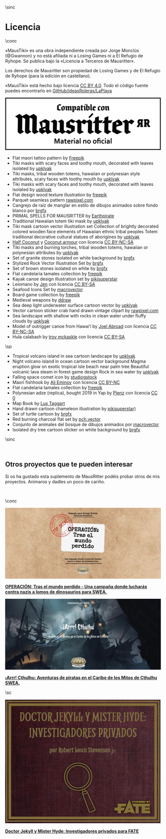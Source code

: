 \sinc

# Licencia

\conc

«MausTiki» es una obra independiente creada por Jorge Monclús (@Gwannon) y no está afiliada ni a Losing Games ni a El Refugio de Ryhope. 
Se publica bajo la «Licencia a Terceros de Mausritter».

Los derechos de Mausritter son propiedad de Losing Games y de El Refugio de Ryhope (para la edición en castellano).

«MausTiki» está hecho bajo licencia [CC BY 4.0](https://creativecommons.org/licenses/by/4.0/legalcode.es). Todo el código fuente puedes encontrarlo en [GitHub/ideasRoleras/LaPlaya](https://github.com/gwannon/ideasRoleras/tree/main/EntregaElPaquete)

[![Compatible con Mausrítter material no oficial](./images/Sello_Compatible-con-Mausritter-Positivo.png "Compatible con Mausrítter material no oficial")](https://www.elrefugioeditorial.com/mausritter-licencia-a-terceros "Compatible con Masurítter material no oficial")

* Flat maori tattoo pattern by [Freepik](https://www.freepik.com/free-vector/flat-maori-tattoo-pattern_29507321.htm)
* Tiki masks with scary faces and toothy mouth, decorated with leaves isolated by [upklyak](https://www.freepik.com/free-vector/tiki-masks-with-scary-faces-toothy-mouth-decorated-with-leaves-isolated_12900249.htm)
* Tiki masks, tribal wooden totems, hawaiian or polynesian style attributes, scary faces with toothy mouth by [upklyak](https://www.freepik.com/free-vector/tiki-masks-tribal-wooden-totems-hawaiian-polynesian-style-attributes-scary-faces-with-toothy-mouth_12682481.htm)
* Tiki masks with scary faces and toothy mouth, decorated with leaves isolated by [upklyak](https://www.freepik.com/free-vector/tiki-masks-with-scary-faces-toothy-mouth-decorated-with-leaves-isolated_12900249.htm)
* Flat design wood texture illustration by [freepik](https://www.freepik.com/free-vector/flat-design-wood-texture-illustration_22628444.htm)
* Parquet seamless pattern [rawpixel.com](https://www.freepik.com/free-vector/parquet-seamless-pattern_16269492.htm)
* Cangrejo de raíz de manglar en estilo de dibujos animados sobre fondo blanco por [brgfx](https://www.freepik.es/vector-gratis/cangrejo-raiz-manglar-estilo-dibujos-animados-sobre-fondo-blanco_18987431.htm)
* PRIMAL SPELLS FOR MAUSRITTER by [Earthpirate](https://earthpirate.itch.io/primal-spells-for-mausritter)
* Traditional Hawaiian totem tiki mask by [upklyak](https://www.freepik.com/free-vector/traditional-hawaiian-totem-tiki-mask_312702337.htm)
* Tiki mask cartoon vector illustration set Collection of brightly decorated colored wooden face elements of Hawaiian ethnic tribal peoples Totem traditional decorative cultural statues of aborigines by [upklyak](https://www.freepik.com/free-vector/tiki-mask-cartoon-vector-illustration-set-collection-brightly-decorated-colored-wooden-face-elements-hawaiian-ethnic-tribal-peoples-totem-traditional-decorative-cultural-statues-aborigines_84029397.htm)
* [Half Coconut](https://helmet-heroes.fandom.com/wiki/Half_Coconut) y [Coconut armour](https://helmet-heroes.fandom.com/wiki/Coconut_Armor) con licencia [CC BY-NC-SA](https://creativecommons.org/licenses/by-nc-sa/3.0/)
* Tiki masks and burning torches, tribal wooden totems, hawaiian or polynesian attributes by [upklyak](https://www.freepik.com/free-vector/tiki-masks-burning-torches-tribal-wooden-totems-hawaiian-polynesian-attributes_12407819.htm)
* Set of granite stones isolated on white background by [brgfx](https://www.freepik.com/free-vector/set-granite-stones-isolated-white-background_16462226.htm)
* Stylized Rock Vector Illustration Set by [brgfx](https://www.freepik.com/free-vector/stylized-rock-vector-illustration-set_415827202.htm)
* Set of brown stones isolated on white by [brgfx](https://www.freepik.com/free-vector/set-brown-stones-isolated-white_13374383.htm)
* Flat candelaria tamales collection by [freepik](https://www.freepik.com/free-vector/flat-candelaria-tamales-collection_21530497.htm)
* Kayak canoe design illustration set by [pikisuperstar](https://www.freepik.com/free-vector/kayak-canoe-design-illustration-set_18274734.htm)
* Leiomano by [Jen](https://commons.wikimedia.org/wiki/File:Leiomano.jpg) con licencia [CC BY-SA](https://creativecommons.org/licenses/by-sa/3.0/deed.es) 
* Seafood Icons Set by [macrovector](https://www.freepik.com/free-vector/seafood-icons-set_3817370.htm)
* Board game collection by [freepik](https://www.freepik.com/free-vector/board-game-collection_10115170.htm)
* Medieval weapons by [ddraw](https://www.freepik.es/vector-gratis/armas-medievales_1015205.htm)
* Sea deep light underwater surface cartoon vector by [upklyak](https://www.freepik.com/free-vector/sea-deep-light-underwater-surface-cartoon-vector_50076492.htm)
* Vector cartoon sticker crab hand drawn vintage clipart by [rawpixel.com](https://www.freepik.com/free-vector/vector-cartoon-sticker-crab-hand-drawn-vintage-clipart_34100786.htm)
* Sea landscape with shallow with rocks in clean water under fluffy clouds by [upklyak](https://www.freepik.com/free-vector/sea-landscape-with-shallow-with-rocks-clean-water-fluffy-clouds_11685189.htm)
* Model of outrigger canoe from Hawai‘i by [Joel Abroad](https://www.flickr.com/photos/40295335@N00/10010587593) con licencia [CC BY-NC-SA](https://creativecommons.org/licenses/by-nc-sa/2.0/deed.es)
* Hula calabash by [troy mckaskle](https://commons.wikimedia.org/wiki/File:Hula_calabash.jpg) con licencia [CC BY-SA](https://creativecommons.org/licenses/by-sa/2.0/deed.es)

\sp

* Tropical volcano island in sea cartoon landscape by [upklyak](https://www.freepik.com/free-vector/tropical-volcano-island-sea-cartoon-landscape_50471227.htm)
* Night volcano island in ocean cartoon vector background Magma eruption glow on exotic tropical isle beach near palm tree Beautiful volcanic lava steam in forest game design Rock in sea water by [upklyak](https://www.freepik.com/free-vector/night-volcano-island-ocean-cartoon-vector-background-magma-eruption-glow-exotic-tropical-isle-beach-near-palm-tree-beautiful-volcanic-lava-steam-forest-game-design-rock-sea-water_58676039.htm)
* Falling space comet icon by [studiogstock](https://www.freepik.com/free-vector/falling-space-comet-icon_136481623.htm)
* Maori fishhook by [Ali Eminov](https://www.flickr.com/photos/aliarda/15824793172) con licencia [CC BY-NC](https://creativecommons.org/licenses/by-nc/2.0/deed.es)
* Flat candelaria tamales collection by [freepik](https://www.freepik.com/free-vector/flat-candelaria-tamales-collection_21530498.htm)
* Polynesian adze (replica), bought 2019 in Yap by [Plenz](https://en.wikipedia.org/wiki/Adze#/media/File:PolynesianAdze.jpg) con licencia [CC 0](https://creativecommons.org/publicdomain/zero/1.0/deed.es)
* Map Book by [Lux Taggart](https://lux-taggart.itch.io/map-book)
* Hand drawn cartoon chameleon illustration by [pikisuperstar)](https://www.freepik.com/free-vector/hand-drawn-cartoon-chameleon-illustration_41098866.htm)
* Set of turtle cartoon by [brgfx](https://www.freepik.com/free-vector/set-turtle-cartoon_20424112.htm)
* Red burning charcoal flat set by [pch.vector](https://www.freepik.com/free-vector/red-burning-charcoal-flat-set_13146632.htm)
* Conjunto de animales del bosque de dibujos animados por [macrovector](https://www.freepik.es/vector-gratis/conjunto-animales-bosque-dibujos-animados_9509586.htm)
* Isolated dry tree cartoon sticker on white background by [brgfx](https://www.freepik.com/free-vector/isolated-dry-tree-cartoon-sticker-white-background_18053366.htm)

\sinc

&nbsp;

## Otros proyectos que te pueden interesar
 
Si os ha gustado esta suplemento de MausRitter podéis probar otros de mis proyectos. Animaros y dadles un poco de cariño.

&nbsp;

\conc

[![OPERACIÓN: Tras el mundo perdido](./images/mundoperdido.jpg "Una campaña donde lucharás contra nazis a lomos de dinosaurios.")](https://mundoperdido.gwannon.com/pdf/ "Una campaña donde lucharás contra nazis a lomos de dinosaurios.")

**[OPERACIÓN: Tras el mundo perdido - Una campaña donde lucharás contra nazis a lomos de dinosaurios para SWEA.](https://mundoperdido.gwannon.com/pdf/)**

[![¡Arrr! Cthulhu](./images/arrrcthulhu.jpg "Aventuras de piratas en el Caribe de los Mitos de Cthulhu")](https://arrrcthulhu.com/pdf/ "Aventuras de piratas en el Caribe de los Mitos de Cthulhu")

**[¡Arrr! Cthulhu: Aventuras de piratas en el Caribe de los Mitos de Cthulhu SWEA.](https://arrrcthulhu.com/pdf/)**

\sc

[![Doctor Jekyll y Mister Hyde: Investigadores privados](./images/jekyll.png "Doctor Jekyll y Mister Hyde: Investigadores privados")](https://gwannon.itch.io/doctor-jekyll-y-mister-hyde-investigadores-privados "Doctor Jekyll y Mister Hyde: Investigadores privados")

**[Doctor Jekyll y Mister Hyde: Investigadores privados para FATE](https://gwannon.itch.io/doctor-jekyll-y-mister-hyde-investigadores-privados)**
